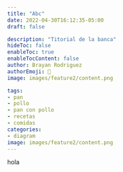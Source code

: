 ```yaml
---
title: "Abc"
date: 2022-04-30T16:12:35-05:00
draft: false

description: "Titorial de la banca"
hideToc: false
enableToc: true
enableTocContent: false
author: Brayan Rodriguez
authorEmoji: 👺
image: images/feature2/content.png	

tags:
- pan
- pollo
- pan con pollo
- recetas
- comidas
categories:
- diagram
image: images/feature2/content.png	
---
```

hola
